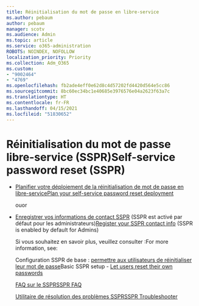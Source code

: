 ```yaml
---
title: Réinitialisation du mot de passe en libre-service
ms.author: pebaum
author: pebaum
manager: scotv
ms.audience: Admin
ms.topic: article
ms.service: o365-administration
ROBOTS: NOINDEX, NOFOLLOW
localization_priority: Priority
ms.collection: Adm_O365
ms.custom:
- "9002464"
- "4769"
ms.openlocfilehash: fb2ade4eff0e62d8c4d57202fd4420d564e5cc86
ms.sourcegitcommit: 8bc60ec34bc1e40685e3976576e04a2623f63a7c
ms.translationtype: HT
ms.contentlocale: fr-FR
ms.lasthandoff: 04/15/2021
ms.locfileid: "51830652"
---
```

# <a name="self-service-password-reset-sspr"></a><span data-ttu-id="b8e1f-102">Réinitialisation du mot de passe libre-service (SSPR)</span><span class="sxs-lookup"><span data-stu-id="b8e1f-102">Self-service password reset (SSPR)</span></span>

- [<span data-ttu-id="b8e1f-103">Planifier votre déploiement de la réinitialisation de mot de passe en libre-service</span><span class="sxs-lookup"><span data-stu-id="b8e1f-103">Plan your self-service password reset deployment</span></span>](https://go.microsoft.com/fwlink/?linkid=2142944)  

    <span data-ttu-id="b8e1f-104">ou</span><span class="sxs-lookup"><span data-stu-id="b8e1f-104">or</span></span>
- <span data-ttu-id="b8e1f-105">[Enregistrer vos informations de contact SSPR](https://go.microsoft.com/fwlink/?linkid=849451) (SSPR est activé par défaut pour les administrateurs)</span><span class="sxs-lookup"><span data-stu-id="b8e1f-105">[Register your SSPR contact info](https://go.microsoft.com/fwlink/?linkid=849451) (SSPR is enabled by default for Admins)</span></span>

    <span data-ttu-id="b8e1f-106">Si vous souhaitez en savoir plus, veuillez consulter :</span><span class="sxs-lookup"><span data-stu-id="b8e1f-106">For more information, see:</span></span>

    <span data-ttu-id="b8e1f-107">Configuration SSPR de base : [permettre aux utilisateurs de réinitialiser leur mot de passe](https://docs.microsoft.com/microsoft-365/admin/add-users/let-users-reset-passwords)</span><span class="sxs-lookup"><span data-stu-id="b8e1f-107">Basic SSPR setup - [Let users reset their own passwords](https://docs.microsoft.com/microsoft-365/admin/add-users/let-users-reset-passwords)</span></span>

    [<span data-ttu-id="b8e1f-108">FAQ sur le SSPR</span><span class="sxs-lookup"><span data-stu-id="b8e1f-108">SSPR FAQ</span></span>](https://docs.microsoft.com/azure/active-directory/authentication/active-directory-passwords-faq)

    [<span data-ttu-id="b8e1f-109">Utilitaire de résolution des problèmes SSPR</span><span class="sxs-lookup"><span data-stu-id="b8e1f-109">SSPR Troubleshooter</span></span>](https://docs.microsoft.com/azure/active-directory/authentication/active-directory-passwords-troubleshoot)
